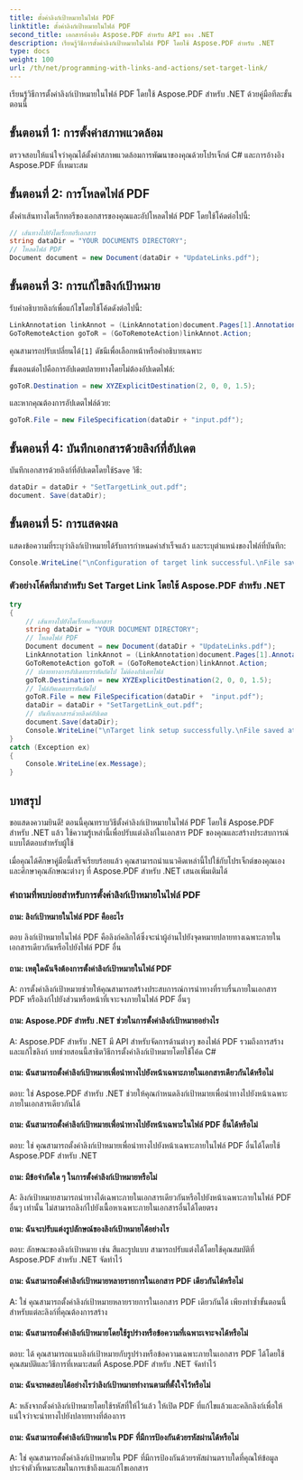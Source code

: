 ```yaml
---
title: ตั้งค่าลิงก์เป้าหมายในไฟล์ PDF
linktitle: ตั้งค่าลิงก์เป้าหมายในไฟล์ PDF
second_title: เอกสารอ้างอิง Aspose.PDF สำหรับ API ของ .NET
description: เรียนรู้วิธีการตั้งค่าลิงก์เป้าหมายในไฟล์ PDF โดยใช้ Aspose.PDF สำหรับ .NET
type: docs
weight: 100
url: /th/net/programming-with-links-and-actions/set-target-link/
---
```

เรียนรู้วิธีการตั้งค่าลิงก์เป้าหมายในไฟล์ PDF โดยใช้ Aspose.PDF สำหรับ .NET ด้วยคู่มือทีละขั้นตอนนี้

## ขั้นตอนที่ 1: การตั้งค่าสภาพแวดล้อม

ตรวจสอบให้แน่ใจว่าคุณได้ตั้งค่าสภาพแวดล้อมการพัฒนาของคุณด้วยโปรเจ็กต์ C# และการอ้างอิง Aspose.PDF ที่เหมาะสม

## ขั้นตอนที่ 2: การโหลดไฟล์ PDF

ตั้งค่าเส้นทางไดเร็กทอรีของเอกสารของคุณและอัปโหลดไฟล์ PDF โดยใช้โค้ดต่อไปนี้:

```csharp
// เส้นทางไปยังไดเร็กทอรีเอกสาร
string dataDir = "YOUR DOCUMENTS DIRECTORY";
// โหลดไฟล์ PDF
Document document = new Document(dataDir + "UpdateLinks.pdf");
```

## ขั้นตอนที่ 3: การแก้ไขลิงก์เป้าหมาย

รับคำอธิบายลิงก์เพื่อแก้ไขโดยใช้โค้ดดังต่อไปนี้:

```csharp
LinkAnnotation linkAnnot = (LinkAnnotation)document.Pages[1].Annotations[1];
GoToRemoteAction goToR = (GoToRemoteAction)linkAnnot.Action;
```

 คุณสามารถปรับเปลี่ยนได้`[1]` ดัชนีเพื่อเลือกหน้าหรือคำอธิบายเฉพาะ

ขั้นตอนต่อไปคือการอัปเดตปลายทางโดยไม่ต้องอัปเดตไฟล์:

```csharp
goToR.Destination = new XYZExplicitDestination(2, 0, 0, 1.5);
```

และหากคุณต้องการอัปเดตไฟล์ด้วย:

```csharp
goToR.File = new FileSpecification(dataDir + "input.pdf");
```

## ขั้นตอนที่ 4: บันทึกเอกสารด้วยลิงก์ที่อัปเดต

 บันทึกเอกสารด้วยลิงก์ที่อัปเดตโดยใช้`Save` วิธี:

```csharp
dataDir = dataDir + "SetTargetLink_out.pdf";
document. Save(dataDir);
```

## ขั้นตอนที่ 5: การแสดงผล

แสดงข้อความที่ระบุว่าลิงก์เป้าหมายได้รับการกำหนดค่าสำเร็จแล้ว และระบุตำแหน่งของไฟล์ที่บันทึก:

```csharp
Console.WriteLine("\nConfiguration of target link successful.\nFile saved at location: " + dataDir);
```

### ตัวอย่างโค้ดที่มาสำหรับ Set Target Link โดยใช้ Aspose.PDF สำหรับ .NET 
```csharp
try
{
	// เส้นทางไปยังไดเร็กทอรีเอกสาร
	string dataDir = "YOUR DOCUMENT DIRECTORY";
	// โหลดไฟล์ PDF
	Document document = new Document(dataDir + "UpdateLinks.pdf");
	LinkAnnotation linkAnnot = (LinkAnnotation)document.Pages[1].Annotations[1];
	GoToRemoteAction goToR = (GoToRemoteAction)linkAnnot.Action;
	// ปลายทางการอัปเดทบรรทัดถัดไป ไม่ต้องอัปเดทไฟล์
	goToR.Destination = new XYZExplicitDestination(2, 0, 0, 1.5);
	// ไฟล์อัพเดตบรรทัดถัดไป
	goToR.File = new FileSpecification(dataDir +  "input.pdf");
	dataDir = dataDir + "SetTargetLink_out.pdf";
	// บันทึกเอกสารด้วยลิงค์อัปเดต
	document.Save(dataDir);
	Console.WriteLine("\nTarget link setup successfully.\nFile saved at " + dataDir);
}
catch (Exception ex)
{
	Console.WriteLine(ex.Message);
}
```

## บทสรุป

ขอแสดงความยินดี! ตอนนี้คุณทราบวิธีตั้งค่าลิงก์เป้าหมายในไฟล์ PDF โดยใช้ Aspose.PDF สำหรับ .NET แล้ว ใช้ความรู้เหล่านี้เพื่อปรับแต่งลิงก์ในเอกสาร PDF ของคุณและสร้างประสบการณ์แบบโต้ตอบสำหรับผู้ใช้

เมื่อคุณได้ศึกษาคู่มือนี้เสร็จเรียบร้อยแล้ว คุณสามารถนำแนวคิดเหล่านี้ไปใช้กับโปรเจ็กต์ของคุณเอง และศึกษาคุณลักษณะต่างๆ ที่ Aspose.PDF สำหรับ .NET เสนอเพิ่มเติมได้

### คำถามที่พบบ่อยสำหรับการตั้งค่าลิงก์เป้าหมายในไฟล์ PDF

#### ถาม: ลิงก์เป้าหมายในไฟล์ PDF คืออะไร

ตอบ ลิงก์เป้าหมายในไฟล์ PDF คือลิงก์คลิกได้ซึ่งจะนำผู้อ่านไปยังจุดหมายปลายทางเฉพาะภายในเอกสารเดียวกันหรือไปยังไฟล์ PDF อื่น

#### ถาม: เหตุใดฉันจึงต้องการตั้งค่าลิงก์เป้าหมายในไฟล์ PDF

A: การตั้งค่าลิงก์เป้าหมายช่วยให้คุณสามารถสร้างประสบการณ์การนำทางที่ราบรื่นภายในเอกสาร PDF หรือลิงก์ไปยังส่วนหรือหน้าที่เจาะจงภายในไฟล์ PDF อื่นๆ

#### ถาม: Aspose.PDF สำหรับ .NET ช่วยในการตั้งค่าลิงก์เป้าหมายอย่างไร

A: Aspose.PDF สำหรับ .NET มี API สำหรับจัดการด้านต่างๆ ของไฟล์ PDF รวมถึงการสร้างและแก้ไขลิงก์ บทช่วยสอนนี้สาธิตวิธีการตั้งค่าลิงก์เป้าหมายโดยใช้โค้ด C#

#### ถาม: ฉันสามารถตั้งค่าลิงก์เป้าหมายเพื่อนำทางไปยังหน้าเฉพาะภายในเอกสารเดียวกันได้หรือไม่

ตอบ: ใช่ Aspose.PDF สำหรับ .NET ช่วยให้คุณกำหนดลิงก์เป้าหมายเพื่อนำทางไปยังหน้าเฉพาะภายในเอกสารเดียวกันได้

#### ถาม: ฉันสามารถตั้งค่าลิงก์เป้าหมายเพื่อนำทางไปยังหน้าเฉพาะในไฟล์ PDF อื่นได้หรือไม่

ตอบ: ใช่ คุณสามารถตั้งค่าลิงก์เป้าหมายเพื่อนำทางไปยังหน้าเฉพาะภายในไฟล์ PDF อื่นได้โดยใช้ Aspose.PDF สำหรับ .NET

#### ถาม: มีข้อจำกัดใด ๆ ในการตั้งค่าลิงก์เป้าหมายหรือไม่

A: ลิงก์เป้าหมายสามารถนำทางได้เฉพาะภายในเอกสารเดียวกันหรือไปยังหน้าเฉพาะภายในไฟล์ PDF อื่นๆ เท่านั้น ไม่สามารถลิงก์ไปยังเนื้อหาเฉพาะภายในเอกสารอื่นได้โดยตรง

#### ถาม: ฉันจะปรับแต่งรูปลักษณ์ของลิงก์เป้าหมายได้อย่างไร

ตอบ: ลักษณะของลิงก์เป้าหมาย เช่น สีและรูปแบบ สามารถปรับแต่งได้โดยใช้คุณสมบัติที่ Aspose.PDF สำหรับ .NET จัดทำไว้

#### ถาม: ฉันสามารถตั้งค่าลิงก์เป้าหมายหลายรายการในเอกสาร PDF เดียวกันได้หรือไม่

A: ใช่ คุณสามารถตั้งค่าลิงก์เป้าหมายหลายรายการในเอกสาร PDF เดียวกันได้ เพียงทำซ้ำขั้นตอนนี้สำหรับแต่ละลิงก์ที่คุณต้องการสร้าง

#### ถาม: ฉันสามารถตั้งค่าลิงก์เป้าหมายโดยใช้รูปร่างหรือข้อความที่เฉพาะเจาะจงได้หรือไม่

ตอบ: ได้ คุณสามารถแนบลิงก์เป้าหมายกับรูปร่างหรือข้อความเฉพาะภายในเอกสาร PDF ได้โดยใช้คุณสมบัติและวิธีการที่เหมาะสมที่ Aspose.PDF สำหรับ .NET จัดทำไว้

#### ถาม: ฉันจะทดสอบได้อย่างไรว่าลิงก์เป้าหมายทำงานตามที่ตั้งใจไว้หรือไม่

A: หลังจากตั้งค่าลิงก์เป้าหมายโดยใช้รหัสที่ให้ไว้แล้ว ให้เปิด PDF ที่แก้ไขแล้วและคลิกลิงก์เพื่อให้แน่ใจว่าจะนำทางไปยังปลายทางที่ต้องการ

#### ถาม: ฉันสามารถตั้งค่าลิงก์เป้าหมายใน PDF ที่มีการป้องกันด้วยรหัสผ่านได้หรือไม่

A: ใช่ คุณสามารถตั้งค่าลิงก์เป้าหมายใน PDF ที่มีการป้องกันด้วยรหัสผ่านตราบใดที่คุณให้ข้อมูลประจำตัวที่เหมาะสมในการเข้าถึงและแก้ไขเอกสาร